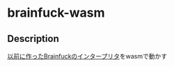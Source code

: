# brainfuck-wasm

## Description

[以前に作ったBrainfuckのインタープリタ](https://github.com/TyomoGit/bf-like-interpreter-rs)をwasmで動かす
